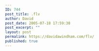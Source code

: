 ```yaml
---
ID: 744
post_title: .flv
author: David
post_date: 2005-07-18 17:59:38
post_excerpt: ""
layout: post
permalink: https://davidawindham.com/flv/
published: true
---
```

<div class="flvPlayer"><object width="320" height="260" codebase="http://download.macromedia.com/pub/shockwave/cabs/flash/swflash.cab#version=6,0,0,0" classid="clsid:d27cdb6e-ae6d-11cf-96b8-444553540000">
<param value="http://www.davidawindham.com/blog.flvplayer.swf?file=http://davidawindham.com/blog/wp-content/media/chair.flv&autoStart=false;" name="movie" />
<param value="high" name="quality" />
<param value="transparent" name="wmode" /></object></div>